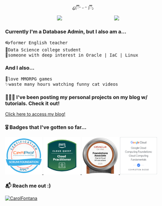 <div align="center">
 ໒꒰ྀིᵔ ᵕ ᵔ ꒱ྀི১


</div>

<div align="center">
 
<img src="https://media1.giphy.com/media/v1.Y2lkPTc5MGI3NjExOG03azlmZ3EyMHU2aTltbW9qMG41d3lvd2FyMndvbzR0OTdncDRoMiZlcD12MV9pbnRlcm5hbF9naWZfYnlfaWQmY3Q9Zw/RsDlsyjGj3Fd003qzD/giphy.gif" width="30%" align="right" />

<img src="https://readme-typing-svg.demolab.com?font=Inconsolata&weight=500&size=50&duration=4000&pause=300&color=DB8FFC&center=true&vCenter=true&multiline=true&repeat=false&random=false&width=1300&height=140&lines=Hi+everyone!;I'm+Carol%2C+a+database+enthusiast!" width="70%" />
<br>
</div>

### Currently I'm a Database Admin, but I also am a...
👓<kbd>former English teacher </kbd>  <br>
📖<kbd>Data Science college student </kbd> <br>
👀<kbd>someone with deep interest in Oracle | IaC | Linux </kbd> <br>

### And I also...
💖<kbd>love MMORPG games </kbd> <br>
✨<kbd>waste many hours watching funny cat videos </kbd> <br>

### 👩🏻‍💻 I've been posting my personal projects on my blog w/ tutorials. Check it out! 
<a href="https://caroldacfontana.github.io/" target="_blank">Click here to access my blog!</a>

### 🎖️ Badges that I've gotten so far...
<p align="left">
<a href="https://www.credly.com/badges/715e8f7b-7bbe-41be-9d16-1952690f9fac/public_url" target="_blank" rel="noreferrer"> <img src=".images/Scrum.png" alt="Scrum Foundation Professional Certification"width="120"height="120"/> <a>
<a href="https://www.credly.com/badges/cfa51d87-4080-48d7-8185-aed6d3c056ed" target="_blank" rel="noreferrer"> <img src=".images/AWS_cloudquest.png" alt="AWS Cloud Quest" width="120" height="120"/> <a>
<a href="https://catalog-education.oracle.com/pls/certview/sharebadge?id=73A14B455D4C1BC998A2C97521DED60383D013AD6701394934D3274943E295CE" target="_blank" rel="noreferrer"> <img src=".images/OCI_foundations.png" alt="Oracle Cloud Infrastructure Foundations" width="120" height="120"/> <a>
 <a href="https://www.cloudskillsboost.google/public_profiles/6a9a613a-596b-42a4-a887-cdd67a4d74cb/badges/9268085?utm_medium=social&utm_source=linkedin&utm_campaign=ql-social-share" target="_blank" rel="noreferrer"> <img src=".images/google_badge.png" alt="GCP Fundamentals" width="120" height="120"/> <a>
</p>

### 📬 Reach me out :)

<a href="https://www.linkedin.com/in/carol-fontana-0a2b571ba/" target="_blank">
  <img src="https://img.shields.io/badge/LinkedIn-0077B5?style=for-the-badge&logo=linkedin&logoColor=white" alt="CarolFontana"/>
 </a>

<br>



